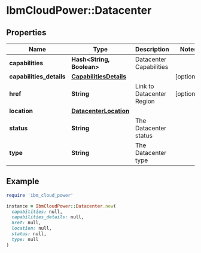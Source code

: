 # IbmCloudPower::Datacenter

## Properties

| Name | Type | Description | Notes |
| ---- | ---- | ----------- | ----- |
| **capabilities** | **Hash&lt;String, Boolean&gt;** | Datacenter Capabilities |  |
| **capabilities_details** | [**CapabilitiesDetails**](CapabilitiesDetails.md) |  | [optional] |
| **href** | **String** | Link to Datacenter Region | [optional] |
| **location** | [**DatacenterLocation**](DatacenterLocation.md) |  |  |
| **status** | **String** | The Datacenter status |  |
| **type** | **String** | The Datacenter type |  |

## Example

```ruby
require 'ibm_cloud_power'

instance = IbmCloudPower::Datacenter.new(
  capabilities: null,
  capabilities_details: null,
  href: null,
  location: null,
  status: null,
  type: null
)
```

